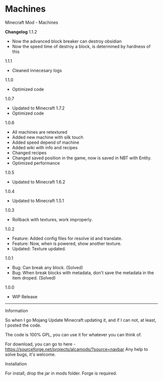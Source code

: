 Machines
========

Minecraft Mod - Machines

**Changelog**
1.1.2
- Now the advanced block breaker can destroy obsidian
- Now the speed time of destroy a block, is determined by hardness of this

1.1.1
- Cleaned innecesary logs

1.1.0
- Optimized code

1.0.7
- Updated to Minecraft 1.7.2
- Optimized code

1.0.6
- All machines are retextured
- Added new machine with silk touch
- Added speed depend of machine
- Added wiki with info and recipes
- Changed recipes
- Changed saved position in the game, now is saved in NBT with Entity.
- Optimized performance

1.0.5
- Updated to Minecraft 1.6.2

1.0.4
- Updated to Minecraft 1.5.1

1.0.3
- Rollback with textures, work improperly.

1.0.2
- Feature: Added config files for resolve id and translate.
- Feature: Now, when is powered, show another texture.
- Updated: Texture updated.

1.0.1
- Bug: Can break any block. (Solved)
- Bug: When break blocks with metadata, don't save the metadata in the item droped. (Solved)

1.0.0
- WIP Release

---------------------------------------------------------------------------------------

Information

So when I go Mojang Update Minecraft updating it, and if I can not, at least, I posted the code.

The code is 100% GPL, you can use it for whatever you can think of.

For download, you can go to here - https://sourceforge.net/projects/alcamods/?source=navbar
Any help to solve bugs, it's welcome.

Installation

For install, drop the jar in mods folder.
Forge is required.
